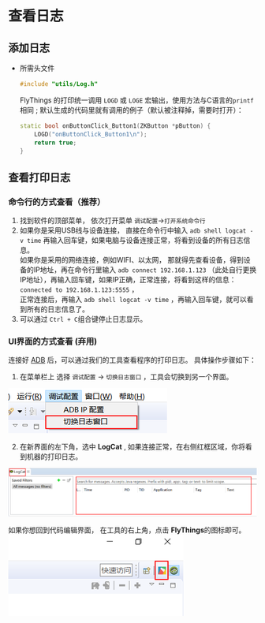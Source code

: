 
# 查看日志
## 添加日志
* 所需头文件  
  ```c++
  #include "utils/Log.h"
  ```
  FlyThings 的打印统一调用 `LOGD` 或 `LOGE` 宏输出，使用方法与C语言的`printf`相同 ; 默认生成的代码里就有调用的例子（默认被注释掉，需要时打开）：

    ```c++
    static bool onButtonClick_Button1(ZKButton *pButton) {
        LOGD("onButtonClick_Button1\n");
        return true;
    }
    ```

## 查看打印日志

### 命令行的方式查看（推荐）
1. 找到软件的顶部菜单， 依次打开菜单 `调试配置`->`打开系统命令行`
2. 如果你是采用USB线与设备连接， 直接在命令行中输入 `adb shell logcat -v time` 再输入回车键，如果电脑与设备连接正常，将看到设备的所有日志信息。  
  如果你是采用的网络连接，例如WIFI、以太网， 那就得先查看设备，得到设备的IP地址，再在命令行里输入 `adb connect 192.168.1.123` （此处自行更换IP地址），再输入回车键，如果IP正确，正常连接，将看到这样的信息： `connected to 192.168.1.123:5555` ，  
  正常连接后，再输入 `adb shell logcat -v time` ，再输入回车键，就可以看到所有的日志信息了。
3. 可以通过 `Ctrl + C`组合键停止日志显示。


### UI界面的方式查看 (弃用)
 连接好 [ADB](adb_debug.md) 后，可以通过我们的工具查看程序的打印日志。 具体操作步骤如下：

  1. 在菜单栏上 选择 `调试配置` -> `切换日志窗口` ，工具会切换到另一个界面。
 
   ![](assets/ide/log_perspective.png)

  2. 在新界面的左下角，选中 **LogCat** , 如果连接正常，在右侧红框区域，你将看到机器的打印日志。

   ![](assets/ide/log_view.png)
 
   如果你想回到代码编辑界面， 在工具的右上角，点击 **FlyThings**的图标即可。
     ![](assets/ide/perspective_fly.png)
